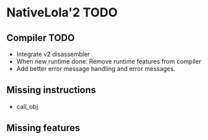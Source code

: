 # NativeLola'2 TODO

## Compiler TODO
- Integrate v2 disassembler
- When new runtime done: Remove runtime features from compiler
- Add better error message handling and error messages.

## Missing instructions
- call_obj

## Missing features
